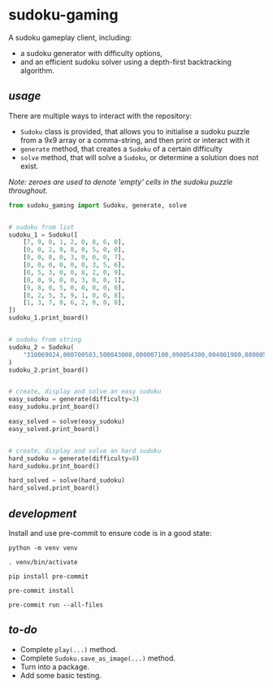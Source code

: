 # **sudoku-gaming**

A sudoku gameplay client, including:
- a sudoku generator with difficulty options,
- and an efficient sudoku solver using a depth-first backtracking algorithm.

## *usage*

There are multiple ways to interact with the repository:
- `Sudoku` class is provided, that allows you to initialise a sudoku puzzle from a 9x9 array
  or a comma-string, and then print or interact with it
- `generate` method, that creates a `Sudoku` of a certain difficulty
- `solve` method, that will solve a `Sudoku`, or determine a solution does not exist.

*Note: zeroes are used to denote 'empty' cells in the sudoku puzzle throughout.*

```python
from sudoku_gaming import Sudoku, generate, solve


# sudoku from list
sudoku_1 = Sudoku([
    [7, 9, 0, 1, 2, 0, 8, 6, 0],
    [0, 0, 2, 9, 8, 0, 5, 0, 0],
    [0, 0, 8, 0, 3, 0, 0, 0, 7],
    [0, 0, 0, 0, 0, 0, 3, 5, 6],
    [0, 5, 3, 0, 0, 8, 2, 0, 9],
    [0, 0, 9, 0, 0, 3, 0, 8, 1],
    [9, 8, 0, 5, 0, 0, 0, 0, 0],
    [0, 2, 5, 3, 9, 1, 0, 0, 8],
    [1, 3, 7, 8, 6, 2, 0, 0, 0],
])
sudoku_1.print_board()


# sudoku from string
sudoku_2 = Sudoku(
    "310069024,000700503,500043008,000007100,090054300,004001980,080005031,035800060,472316859"
)
sudoku_2.print_board()


# create, display and solve an easy sudoku
easy_sudoku = generate(difficulty=3)
easy_sudoku.print_board()

easy_solved = solve(easy_sudoku)
easy_solved.print_board()


# create, display and solve an hard sudoku
hard_sudoku = generate(difficulty=8)
hard_sudoku.print_board()

hard_solved = solve(hard_sudoku)
hard_solved.print_board()
```


## *development*

Install and use pre-commit to ensure code is in a good state:

```shell
python -m venv venv

. venv/bin/activate

pip install pre-commit

pre-commit install

pre-commit run --all-files
```


## *to-do*

- Complete `play(...)` method.
- Complete `Sudoku.save_as_image(...)` method.
- Turn into a package.
- Add some basic testing.
